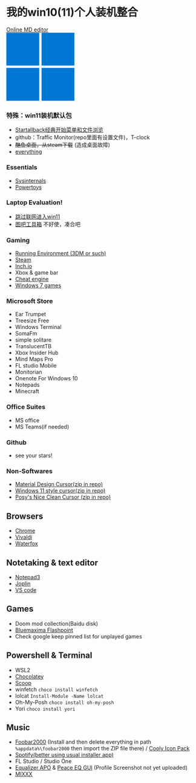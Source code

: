 # 我的win10(11)个人装机整合

[Online MD editor](https://pandao.github.io/editor.md/index.html)  
![](https://github.com/ibin7777/MyStarterPackageWin10/blob/main/Windows%2011%20Icon_180x180.png?raw=true)

### 特殊：win11装机默认包

- [Startallback经典开始菜单和文件浏览](https://www.startallback.com/)
- github：Traffic Monitor(repo里面有设置文件)，T-clock
- ~~酷鱼桌面，从steam下载~~ (造成桌面故障)
- [everything](https://www.voidtools.com/zh-cn/downloads/)

### Essentials

- [Sysinternals](https://learn.microsoft.com/en-us/sysinternals/downloads/sysinternals-suite)
- [Powertoys](https://learn.microsoft.com/en-us/windows/powertoys/install)

### Laptop Evaluation!

- [跳过联网进入win11](https://www.bilibili.com/video/BV17P4y1u7N3)
- [图吧工具箱](http://www.tbtool.cn/)  不好使，凑合吧

### Gaming

- [Running Environment (3DM or such)](https://dl.3dmgame.com/patch/89066.html)
- [Steam](https://store.steampowered.com/about/)
- [Inch.io](https://itch.io/app)
- Xbox & game bar
- [Cheat engine](https://www.cheatengine.org/downloads.php)
- [Windows 7 games](https://winaero.com/get-windows-7-games-for-windows-10/)

### Microsoft Store

- Ear Trumpet
- Treesize Free
- Windows Terminal
- SomaFm
- simple solitare
- TranslucentTB
- Xbox Insider Hub
- Mind Maps Pro
- FL studio Mobile
- Monitorian
- Onenote For Windows 10
- Notepads
- Minecraft

### Office Suites

- MS office
- MS Teams(if needed)

### Github

- see your stars!

### Non-Softwares

- [Material Design Cursor(zip in repo)](https://www.deviantart.com/rosea92/art/Material-Design-Cursors-Dark-756850032)
- [Windows 11 style cursor(zip in repo)](https://github.com/ibin7777/MyStarterPackageWin10/raw/main/Win11cursor.zip)
- [Posy's Nice Clean Cursor (zip in repo)](https://www.youtube.com/watch?v=YThelfB2fvg)

## Browsers

- [Chrome](https://www.google.com/chrome/)
- [Vivaldi](https://vivaldi.com/zh-hans/download/)
- [Waterfox](https://www.waterfox.net/)

## Notetaking & text editor

- [Notepad3](https://github.com/rizonesoft/Notepad3/releases)
- [Joplin](https://joplinapp.org/)
- [VS code](https://code.visualstudio.com/download)

## Games

- Doom mod collection(Baidu disk)
- [Bluemaxima Flashpoint](https://bluemaxima.org/flashpoint/)
- Check google keep pinned list for unplayed games

## Powershell & Terminal

- WSL2
- [Chocolatey](https://chocolatey.org/install)
- [Scoop](https://scoop.sh/)
- winfetch `choco install winfetch`
- lolcat `Install-Module -Name lolcat`
- Oh-My-Posh `choco install oh-my-posh`
- Yori `choco install yori`

## Music
- [Foobar2000](https://www.foobar2000.org/download) (Install and then delete everything in path `%appdata%\foobar2000` then import the ZIP file there) / [Cooly Icon Pack](https://www.deviantart.com/justval02/art/Cooly-foobar2000-icon-pack-868452366)
- [Spotify(better using usual installer app)](https://www.spotify.com/us/download/other/)
- FL Studio / Studio One
- [Equalizer APO](https://sourceforge.net/projects/equalizerapo/) & [Peace EQ GUI](https://sourceforge.net/projects/peace-equalizer-apo-extension/) (Profile Screenshot not yet uploaded)
- [MIXXX](https://mixxx.org/)

